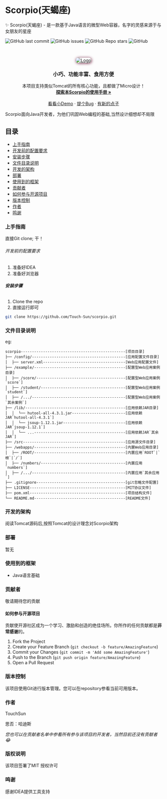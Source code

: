 # Scorpio(天蝎座)

✨ Scorpio(天蝎座) - 是一款基于Java语言的微型Web容器，名字的灵感来源于与女朋友的星座

<!-- PROJECT SHIELDS -->

![GitHub last commit](https://img.shields.io/github/last-commit/Touch-Sun/scorpio)
![GitHub issues](https://img.shields.io/github/issues/Touch-Sun/scorpio)
![GitHub Repo stars](https://img.shields.io/github/stars/Touch-Sun/scorpio)
![GitHub](https://img.shields.io/github/license/Touch-Sun/scorpio)
<!-- ![GitHub watchers](https://img.shields.io/github/watchers/Touch-Sun/scorpio) -->

<!-- PROJECT LOGO -->
<br />

<p align="center">
  <a href="https://github.com/Touch-Sun/scorpio">
    <!-- <img src="https://s1.328888.xyz/2022/06/19/0O7RC.png" alt="Logo" width="300" height="300"> -->
    <img style="box-shadow: 1px 1px 10px #6b1839; border-radius: 15px" src="https://s1.328888.xyz/2022/06/21/sArGM.png" alt="Logo" width="auto" height="auto">
  </a>

<h3 align="center">小巧、功能丰富、食用方便</h3>
  <p align="center">
    本项目支持类似Tomcat的所有核心功能，且都做了Micro设计！
    <br />
    <a href=""><strong>探索本Scorpio的使用手册 »</strong></a>
    <br />
    <br />
    <a href="">看看小Demo</a>
    ·
    <a href="">提个Bug</a>
    ·
    <a href="">有新的点子</a>
  </p>

</p>


Scorpio面向Java开发者，为他们巩固Web编程的基础,当然设计细想却不局限

## 目录

- [上手指南](#上手指南)
- [开发前的配置要求](#开发前的配置要求)
- [安装步骤](#安装步骤)
- [文件目录说明](#文件目录说明)
- [开发的架构](#开发的架构)
- [部署](#部署)
- [使用到的框架](#使用到的框架)
- [贡献者](#贡献者)
- [如何参与开源项目](#如何参与开源项目)
- [版本控制](#版本控制)
- [作者](#作者)
- [鸣谢](#鸣谢)

### 上手指南

直接Git clone; 干！

###### 开发前的配置要求

1. 准备好IDEA
2. 准备好浏览器

###### **安装步骤**

1. Clone the repo
2. 直接运行即可

```sh
git clone https://github.com/Touch-Sun/scorpio.git
```

### 文件目录说明

eg:

```
scorpio-----------------------------------------------[项目目录]
├── /config/------------------------------------------[应用配置文件目录]
│  ├── server.xml-------------------------------------[Web应用配置文件]
├── /example/-----------------------------------------[配置型Web应用案例目录]
│  ├── /score/----------------------------------------[配置型Web应用案例`score`]
│  ├── /student/--------------------------------------[配置型Web应用案例`student`]
│  ├── /.../------------------------------------------[配置型Web应用案例`其余案例`]
├── /lib/---------------------------------------------[应用依赖JAR目录]
│  │  └── hutool-all-4.3.1.jar------------------------[应用依赖JAR`hutool-all-4.3.1`]
│  │  └── jsoup-1.12.1.jar----------------------------[应用依赖JAR`jsoup-1.12.1`]
│  │  └── ...-----------------------------------------[应用依赖JAR`其余JAR`]
├── /src----------------------------------------------[应用源文件目录]
├── /webapps/-----------------------------------------[内置Web应用目录]
│  ├── /ROOT/-----------------------------------------[内置应用`ROOT`|`根`|`/`]
│  ├── /numbers/--------------------------------------[内置应用`numbers`]
│  ├── /.../------------------------------------------[内置应用`其余应用`]
├── .gitignore----------------------------------------[git忽略文件配置]
├── LICENSE-------------------------------------------[MIT协议文件]
├── pom.xml-------------------------------------------[项目结构文件]
└── README.md-----------------------------------------[README文件]

```

### 开发的架构

阅读Tomcat源码后,按照Tomcat的设计理念对Scorpio架构

### 部署

暂无

### 使用到的框架

- Java语言基础

### 贡献者

敬请期待您的贡献

#### 如何参与开源项目

贡献使开源社区成为一个学习、激励和创造的绝佳场所。你所作的任何贡献都是**非常感谢**的。

1. Fork the Project
2. Create your Feature Branch (`git checkout -b feature/AmazingFeature`)
3. Commit your Changes (`git commit -m 'Add some AmazingFeature'`)
4. Push to the Branch (`git push origin feature/AmazingFeature`)
5. Open a Pull Request

### 版本控制

该项目使用Git进行版本管理。您可以在repository参看当前可用版本。

### 作者

TouchSun

思否：哈迪斯

*您也可以在贡献者名单中参看所有参与该项目的开发者，当然目前还没有贡献者😂*

### 版权说明

该项目签署了MIT 授权许可

### 鸣谢

感谢IDEA提供工具支持
